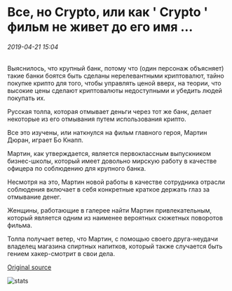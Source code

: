 # Все, но Crypto, или как ' Crypto ' фильм не живет до его имя ...

###### 2019-04-21 15:04

Выяснилось, что крупный банк, потому что (один персонаж объясняет) такие банки боятся быть сделаны нерелевантными криптовалют, тайно покупке крипто для того, чтобы управлять ценой вверх, на теории, что высокие цены сделают криптовалюты недоступными и убедить людей покупать их.

Русская толпа, которая отмывает деньги через тот же банк, делает некоторые из его отмывания путем использования крипто.

Все это изучены, или наткнулся на фильм главного героя, Мартин Дюран, играет Бо Кнапп.

Мартин, как утверждается, является первоклассным выпускником бизнес-школы, который имеет довольно мирскую работу в качестве офицера по соблюдению для крупного банка.

Несмотря на это, Мартин новой работы в качестве сотрудника отрасли соблюдения включает в себя конкретные краткое держать глаз за отмывание денег.

Женщины, работающие в галерее найти Мартин привлекательным, который является одним из наименее вероятных сюжетных поворотов фильма.

Толпа получает ветер, что Мартин, с помощью своего друга-неудачи владелец магазина спиртных напитков, который также случается быть гением хакер-смотрит в свои дела.

[Original source](https://cointelegraph.com/news/everything-but-crypto-or-how-the-crypto-movie-does-not-live-up-to-its-name)

![stats](https://c.statcounter.com/11760860/0/a89fa40b/1/ "stats")